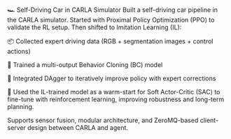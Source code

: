 🏎️ Self-Driving Car in CARLA Simulator
Built a self-driving car pipeline in the CARLA simulator. Started with Proximal Policy Optimization (PPO) to validate the RL setup. Then shifted to Imitation Learning (IL):

📦 Collected expert driving data (RGB + segmentation images + control actions)

🤖 Trained a multi-output Behavior Cloning (BC) model

🔁 Integrated DAgger to iteratively improve policy with expert corrections

🔧 Used the IL-trained model as a warm-start for Soft Actor-Critic (SAC) to fine-tune with reinforcement learning, improving robustness and long-term planning.

Supports sensor fusion, modular architecture, and ZeroMQ-based client-server design between CARLA and agent.

